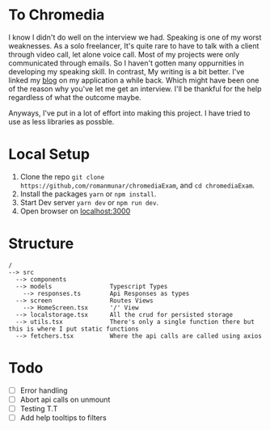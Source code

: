 # To Chromedia

I know I didn't do well on the interview we had. Speaking is one of my worst weaknesses. As a solo freelancer, It's quite rare to have to talk with a client through video call, let alone voice call. Most of my projects were only communicated through emails. So I haven't gotten many oppurnities in developing my speaking skill. In contrast, My writing is a bit better. I've linked my [blog](https://romanmunar.netlify.app/blog) on my application a while back. Which might have been one of the reason why you've let me get an interview. I'll be thankful for the help regardless of what the outcome maybe.

Anyways, I've put in a lot of effort into making this project. I have tried to use as less libraries as possble.

# Local Setup

1. Clone the repo `git clone https://github,com/romanmunar/chromediaExam`, and `cd chromediaExam`.
2. Install the packages `yarn` or `npm install`.
3. Start Dev server `yarn dev` or `npm run dev`.
4. Open browser on [localhost:3000](https://localhost:3000)

# Structure

```
/
--> src
  --> components
  --> models                Typescript Types
    --> responses.ts        Api Responses as types
  --> screen                Routes Views
    --> HomeScreen.tsx      '/' View
  --> localstorage.tsx      All the crud for persisted storage
  --> utils.tsx             There's only a single function there but this is where I put static functions
  --> fetchers.tsx          Where the api calls are called using axios
```

# Todo

- [ ] Error handling
- [ ] Abort api calls on unmount
- [ ] Testing T.T
- [ ] Add help tooltips to filters
